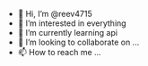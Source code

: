 - 👋 Hi, I’m @reev4715
- 👀 I’m interested in everything
- 🌱 I’m currently learning api
- 💞️ I’m looking to collaborate on ...
- 📫 How to reach me ...

<!---
reev4715/reev4715 is a ✨ special ✨ repository because its `README.md` (this file) appears on your GitHub profile.
You can click the Preview link to take a look at your changes.
--->
